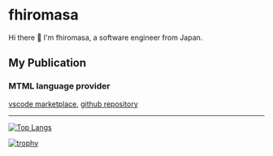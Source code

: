 # fhiromasa

Hi there 👋 I'm fhiromasa, a software engineer from Japan.

## My Publication

### MTML language provider

[vscode marketplace](https://marketplace.visualstudio.com/items?itemName=fhiromasa.mtml-language-provider),
[github repository](https://github.com/fhiromasa/mtml-language-provider)

---

[![Top Langs](https://github-readme-stats.vercel.app/api/top-langs/?username=fhiromasa&layout=compact&theme=dark)](https://github.com/anuraghazra/github-readme-stats)

[![trophy](https://github-profile-trophy.vercel.app/?username=fhiromasa&theme=onedark&column=4)](https://github.com/ryo-ma/github-profile-trophy)
